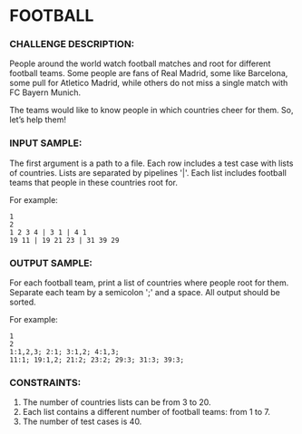 # FOOTBALL

### CHALLENGE DESCRIPTION:

People around the world watch football matches and root for different football teams. Some people are fans of Real Madrid, some like Barcelona, some pull for Atletico Madrid, while others do not miss a single match with FC Bayern Munich.

The teams would like to know people in which countries cheer for them. So, let’s help them!

### INPUT SAMPLE:

The first argument is a path to a file. Each row includes a test case with lists of countries. Lists are separated by pipelines '|'. Each list includes football teams that people in these countries root for.

For example:

```
1
2
1 2 3 4 | 3 1 | 4 1
19 11 | 19 21 23 | 31 39 29
```

### OUTPUT SAMPLE:

For each football team, print a list of countries where people root for them. Separate each team by a semicolon ';' and a space. All output should be sorted.

For example:

```
1
2
1:1,2,3; 2:1; 3:1,2; 4:1,3;
11:1; 19:1,2; 21:2; 23:2; 29:3; 31:3; 39:3;
```

### CONSTRAINTS:

1. The number of countries lists can be from 3 to 20.
2. Each list contains a different number of football teams: from 1 to 7.
3. The number of test cases is 40.